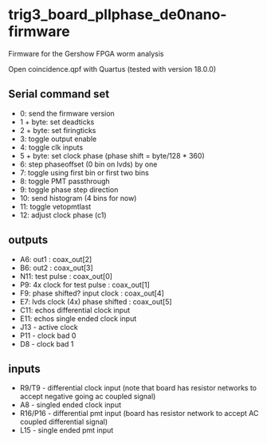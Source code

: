 # trig3_board_pllphase_de0nano-firmware
Firmware for the Gershow FPGA worm analysis

Open coincidence.qpf with Quartus (tested with version 18.0.0)

## Serial command set
- 0: send the firmware version				
- 1 + byte: set deadticks
- 2 + byte: set firingticks
- 3: toggle output enable
- 4: toggle clk inputs
- 5 + byte: set clock phase (phase shift = byte/128 * 360)
- 6: step phaseoffset (0 bin on lvds) by one		
- 7: toggle using first bin or first two bins
- 8: toggle PMT passthrough
- 9: toggle phase step direction
- 10: send histogram (4 bins for now) 
- 11: toggle vetopmtlast
- 12: adjust clock phase (c1)

## outputs
- A6: out1 : coax_out[2] 
- B6: out2 : coax_out[3] 
- N11: test pulse : coax_out[0]
- P9: 4x clock for test pulse : coax_out[1]
- F9: phase shifted? input clock : coax_out[4] 
- E7: lvds clock (4x) phase shifted : coax_out[5]
- C11: echos differential clock input
- E11: echos single ended clock input
- J13 - active clock
- P11 - clock bad 0
- D8 - clock bad 1

## inputs
- R9/T9 - differential clock input (note that board has resistor networks to accept negative going ac coupled signal)
- A8 - singled ended clock input
- R16/P16 - differential pmt input (board has resistor network to accept AC coupled differential signal)
- L15 - single ended pmt input

